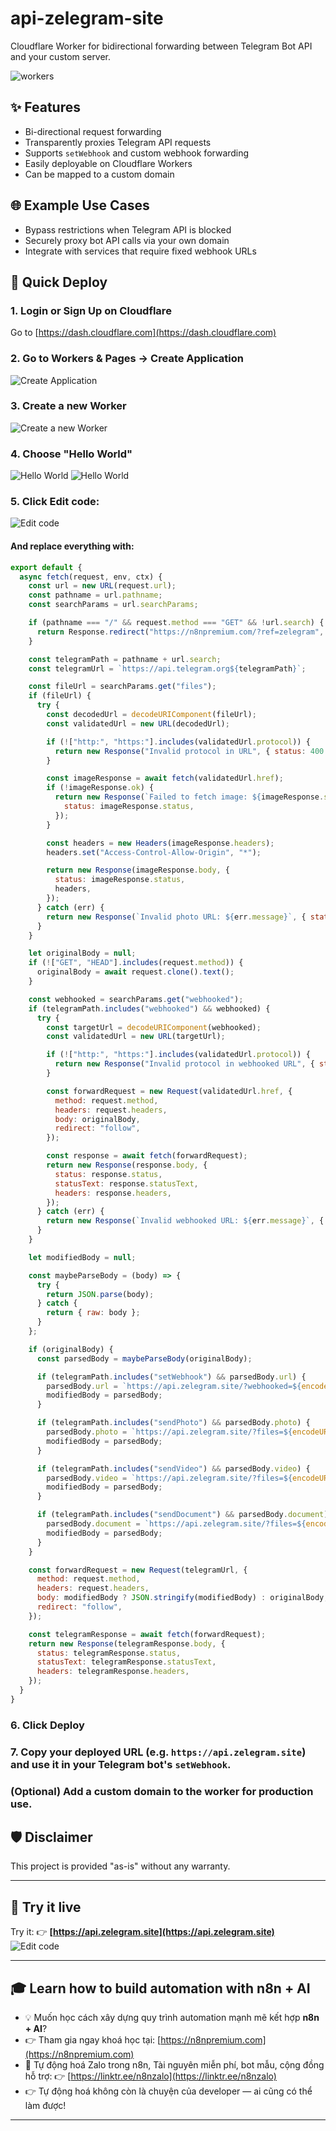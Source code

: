 # api-zelegram-site
Cloudflare Worker for bidirectional forwarding between Telegram Bot API and your custom server.

![workers](screenshots/workers.png)

## ✨ Features

- Bi-directional request forwarding
- Transparently proxies Telegram API requests
- Supports `setWebhook` and custom webhook forwarding
- Easily deployable on Cloudflare Workers
- Can be mapped to a custom domain

## 🌐 Example Use Cases

- Bypass restrictions when Telegram API is blocked
- Securely proxy bot API calls via your own domain
- Integrate with services that require fixed webhook URLs

## 🚀 Quick Deploy

### 1. Login or Sign Up on Cloudflare

Go to [https://dash.cloudflare.com](https://dash.cloudflare.com)

### 2. Go to **Workers & Pages** → **Create Application**
![Create Application](screenshots/step2.png)

### 3. Create a new Worker
![Create a new Worker](screenshots/step3.png)

### 4. Choose "Hello World"
![Hello World](screenshots/step4.png)
![Hello World](screenshots/step5.png)

### 5. Click **Edit code**:
![Edit code](screenshots/step6.png)

#### And replace everything with:
```js
export default {
  async fetch(request, env, ctx) {
    const url = new URL(request.url);
    const pathname = url.pathname;
    const searchParams = url.searchParams;

    if (pathname === "/" && request.method === "GET" && !url.search) {
      return Response.redirect("https://n8npremium.com/?ref=zelegram", 302);
    }

    const telegramPath = pathname + url.search;
    const telegramUrl = `https://api.telegram.org${telegramPath}`;

    const fileUrl = searchParams.get("files");
    if (fileUrl) {
      try {
        const decodedUrl = decodeURIComponent(fileUrl);
        const validatedUrl = new URL(decodedUrl);

        if (!["http:", "https:"].includes(validatedUrl.protocol)) {
          return new Response("Invalid protocol in URL", { status: 400 });
        }

        const imageResponse = await fetch(validatedUrl.href);
        if (!imageResponse.ok) {
          return new Response(`Failed to fetch image: ${imageResponse.status}`, {
            status: imageResponse.status,
          });
        }

        const headers = new Headers(imageResponse.headers);
        headers.set("Access-Control-Allow-Origin", "*");

        return new Response(imageResponse.body, {
          status: imageResponse.status,
          headers,
        });
      } catch (err) {
        return new Response(`Invalid photo URL: ${err.message}`, { status: 400 });
      }
    }

    let originalBody = null;
    if (!["GET", "HEAD"].includes(request.method)) {
      originalBody = await request.clone().text();
    }

    const webhooked = searchParams.get("webhooked");
    if (telegramPath.includes("webhooked") && webhooked) {
      try {
        const targetUrl = decodeURIComponent(webhooked);
        const validatedUrl = new URL(targetUrl);

        if (!["http:", "https:"].includes(validatedUrl.protocol)) {
          return new Response("Invalid protocol in webhooked URL", { status: 400 });
        }

        const forwardRequest = new Request(validatedUrl.href, {
          method: request.method,
          headers: request.headers,
          body: originalBody,
          redirect: "follow",
        });

        const response = await fetch(forwardRequest);
        return new Response(response.body, {
          status: response.status,
          statusText: response.statusText,
          headers: response.headers,
        });
      } catch (err) {
        return new Response(`Invalid webhooked URL: ${err.message}`, { status: 400 });
      }
    }

    let modifiedBody = null;

    const maybeParseBody = (body) => {
      try {
        return JSON.parse(body);
      } catch {
        return { raw: body };
      }
    };

    if (originalBody) {
      const parsedBody = maybeParseBody(originalBody);

      if (telegramPath.includes("setWebhook") && parsedBody.url) {
        parsedBody.url = `https://api.zelegram.site/?webhooked=${encodeURIComponent(parsedBody.url)}`;
        modifiedBody = parsedBody;
      }

      if (telegramPath.includes("sendPhoto") && parsedBody.photo) {
        parsedBody.photo = `https://api.zelegram.site/?files=${encodeURIComponent(parsedBody.photo)}`;
        modifiedBody = parsedBody;
      }

      if (telegramPath.includes("sendVideo") && parsedBody.video) {
        parsedBody.video = `https://api.zelegram.site/?files=${encodeURIComponent(parsedBody.video)}`;
        modifiedBody = parsedBody;
      }

      if (telegramPath.includes("sendDocument") && parsedBody.document) {
        parsedBody.document = `https://api.zelegram.site/?files=${encodeURIComponent(parsedBody.document)}`;
        modifiedBody = parsedBody;
      }
    }

    const forwardRequest = new Request(telegramUrl, {
      method: request.method,
      headers: request.headers,
      body: modifiedBody ? JSON.stringify(modifiedBody) : originalBody,
      redirect: "follow",
    });

    const telegramResponse = await fetch(forwardRequest);
    return new Response(telegramResponse.body, {
      status: telegramResponse.status,
      statusText: telegramResponse.statusText,
      headers: telegramResponse.headers,
    });
  }
}

````

### 6. Click **Deploy**

### 7. Copy your deployed URL (e.g. `https://api.zelegram.site`) and use it in your Telegram bot's `setWebhook`.

### (Optional) Add a custom domain to the worker for production use.

## 🛡️ Disclaimer
This project is provided "as-is" without any warranty.

---

## 🧪 Try it live

Try it:
👉 **[https://api.zelegram.site](https://api.zelegram.site)**
![Edit code](screenshots/tryit.png)

---

## 🎓 Learn how to build automation with n8n + AI

- 💡 Muốn học cách xây dựng quy trình automation mạnh mẽ kết hợp **n8n + AI**?
- 👉 Tham gia ngay khoá học tại: [https://n8npremium.com](https://n8npremium.com)
- 🌱 Tự động hoá Zalo trong n8n, Tài nguyên miễn phí, bot mẫu, cộng đồng hỗ trợ: 👉 [https://linktr.ee/n8nzalo](https://linktr.ee/n8nzalo)
- 👉 Tự động hoá không còn là chuyện của developer — ai cũng có thể làm được!

---

